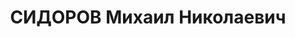 ---
title: СИДОРОВ Михаил Николаевич
description: "Род. в 1910, г. Малоярославец, член ВКП(б) с 1930 г. Проживал: Москва.\
  \ Первый секретарь московского горкома ВЛКСМ (1936 г). \n  Обв. в активном участии\
  \ в антисоветской троцкистской организации, существовавшей в Москве. Приговор: ВК\
  \ ВС СССР, 11.12.1937 – ВМН. Расстрелян 11.12.1937, г.Москва, захоронен в \"Коммунарке\"\
  . \n  Реабилитирован ВК ВС СССР 21.01.1956"
---